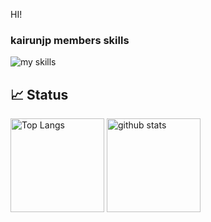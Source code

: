 HI!


### kairunjp members skills
<img alt="my skills" src="https://skillicons.dev/icons?theme=light&perline=8&i=ts,js,html,css,jquery,nodejs,react,nextjs,vue,sass,tailwind,vite,webpack,firebase,git,github" />

## 📈 Status
<p align="left"> 
  <img alt="Top Langs" height="150px" src="https://github-readme-stats.vercel.app/api/top-langs/?username=kairunjp&layout=compact&show_icons=true" />
  <img alt="github stats" height="150px" src="https://github-readme-stats.vercel.app/api?username=kairunjp" />
</p>
